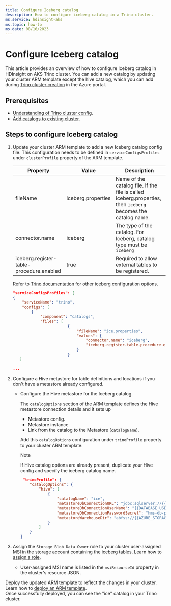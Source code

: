 ```yaml
---
title: Configure Iceberg catalog
description: How to configure iceberg catalog in a Trino cluster.
ms.service: hdinsight-aks
ms.topic: how-to
ms.date: 08/16/2023
---
```


# Configure Iceberg catalog

This article provides an overview of how to configure Iceberg catalog in HDInsight on AKS Trino cluster. You can add a new catalog by updating your cluster ARM template except the hive catalog, which you can add during [Trino cluster creation](./trino-create-cluster.md) in the Azure portal.

## Prerequisites

* [Understanding of Trino cluster config](trino-service-configuration.md).
* [Add catalogs to existing cluster](trino-add-catalogs.md).

## Steps to configure Iceberg catalog

1. Update your cluster ARM template to add a new Iceberg catalog config file. This configuration needs to be defined in `serviceConfigsProfiles` under `clusterProfile` property of the ARM template.

    |Property|Value|Description|
    |-|-|-|
    |fileName|iceberg.properties|Name of the catalog file. If the file is called iceberg.properties, then `iceberg` becomes the catalog name.|
    |connector.name|iceberg|The type of the catalog. For Iceberg, catalog type must be `iceberg`|
    |iceberg.register-table-procedure.enabled|true|Required to allow external tables to be registered.|

    Refer to [Trino documentation](https://trino.io/docs/current/connector/iceberg.html#general-configuration) for other iceberg configuration options.

    ```json
    "serviceConfigsProfiles": [
    {
        "serviceName": "trino",
        "configs": [
            {
                "component": "catalogs",
                "files": [
                            {
                                "fileName": "ice.properties",
                                "values": {
                                    "connector.name": "iceberg",
                                    "iceberg.register-table-procedure.enabled": "true"
                                }
                            }
       ]

    ...
    ```

1. Configure a Hive metastore for table definitions and locations if you don't have a metastore already configured.

    * Configure the Hive metastore for the Iceberg catalog.
        
        The `catalogOptions` section of the ARM template defines the Hive metastore connection details and it sets up
        * Metastore config.
        * Metastore instance.
        * Link from the catalog to the Metastore (`catalogName`).
    
        Add this `catalogOptions` configuration under `trinoProfile` property to your cluster ARM template:
    
        > [!NOTE]
        > If Hive catalog options are already present, duplicate your Hive config and specify the iceberg catalog name.
    
        ```json
         "trinoProfile": {
            "catalogOptions": {
                "hive": [
                    {
                        "catalogName": "ice",
                        "metastoreDbConnectionURL": "jdbc:sqlserver://{{DATABASE_SERVER}}.database.windows.net:1433;database={{DATABASE_NAME}};encrypt=true;trustServerCertificate=true;loginTimeout=30;",
                        "metastoreDbConnectionUserName": "{{DATABASE_USER_NAME}}",
                        "metastoreDbConnectionPasswordSecret": "hms-db-pwd-ref",
                        "metastoreWarehouseDir": "abfss://{{AZURE_STORAGE_CONTAINER}}@{{AZURE_STORAGE_ACCOUNT_NAME}}.dfs.core.windows.net/"
                    }  
                ]
            }
        }
        ```

1. Assign the `Storage Blob Data Owner` role to your cluster user-assigned MSI in the storage account containing the iceberg tables. Learn how to [assign a role](https://learn.microsoft.com/azure/role-based-access-control/role-assignments-portal#step-2-open-the-add-role-assignment-page).

   * User-assigned MSI name is listed in the `msiResourceId` property in the cluster's resource JSON.

Deploy the updated ARM template to reflect the changes in your cluster. Learn how to [deploy an ARM template](/azure/azure-resource-manager/templates/deploy-portal). 
<br>Once successfully deployed, you can see the "ice" catalog in your Trino cluster.
